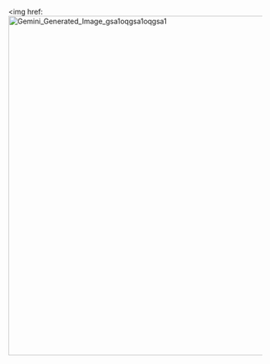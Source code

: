 <img href:<img width="1080" height="673" alt="Gemini_Generated_Image_gsa1oqgsa1oqgsa1" src="https://github.com/user-attachments/assets/29afb9f1-9732-40c6-b86a-bd9a3e76a181" />
 
